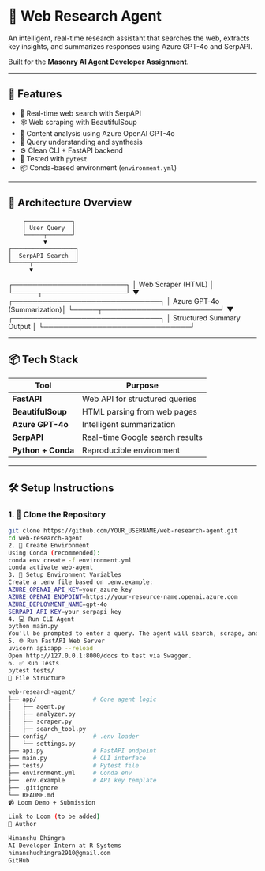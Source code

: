 # 🧠 Web Research Agent

An intelligent, real-time research assistant that searches the web, extracts key insights, and summarizes responses using Azure GPT-4o and SerpAPI.

Built for the **Masonry AI Agent Developer Assignment**.

---

## 🚀 Features

- 🔎 Real-time web search with SerpAPI
- 🕸️ Web scraping with BeautifulSoup
- 🤖 Content analysis using Azure OpenAI GPT-4o
- 🧠 Query understanding and synthesis
- ⚙️ Clean CLI + FastAPI backend
- 🧪 Tested with `pytest`
- 📦 Conda-based environment (`environment.yml`)

---

## 🧠 Architecture Overview

        ┌─────────────┐
        │ User Query  │
        └─────┬───────┘
              ▼
    ┌──────────────────┐
    │  SerpAPI Search  │
    └─────┬────────────┘
          ▼
┌───────────────────────┐
│  Web Scraper (HTML)   │
└─────┬─────────────────┘
      ▼
┌──────────────────────────────┐
│ Azure GPT-4o (Summarization)│
└─────┬────────────────────────┘
      ▼
┌──────────────────────────────┐
│  Structured Summary Output   │
└──────────────────────────────┘

---

## 📦 Tech Stack

| Tool      | Purpose                             |
|-----------|-------------------------------------|
| **FastAPI**  | Web API for structured queries     |
| **BeautifulSoup** | HTML parsing from web pages     |
| **Azure GPT-4o** | Intelligent summarization       |
| **SerpAPI**     | Real-time Google search results |
| **Python + Conda** | Reproducible environment        |

---

## 🛠️ Setup Instructions

### 1. 🔧 Clone the Repository

```bash
git clone https://github.com/YOUR_USERNAME/web-research-agent.git
cd web-research-agent
2. 🧪 Create Environment
Using Conda (recommended):
conda env create -f environment.yml
conda activate web-agent
3. 🔐 Setup Environment Variables
Create a .env file based on .env.example:
AZURE_OPENAI_API_KEY=your_azure_key
AZURE_OPENAI_ENDPOINT=https://your-resource-name.openai.azure.com
AZURE_DEPLOYMENT_NAME=gpt-4o
SERPAPI_API_KEY=your_serpapi_key
4. 💻 Run CLI Agent
python main.py
You’ll be prompted to enter a query. The agent will search, scrape, and summarize.
5. 🌐 Run FastAPI Web Server
uvicorn api:app --reload
Open http://127.0.0.1:8000/docs to test via Swagger.
6. ✅ Run Tests
pytest tests/
📁 File Structure

web-research-agent/
├── app/                # Core agent logic
│   ├── agent.py
│   ├── analyzer.py
│   ├── scraper.py
│   ├── search_tool.py
├── config/             # .env loader
│   └── settings.py
├── api.py              # FastAPI endpoint
├── main.py             # CLI interface
├── tests/              # Pytest file
├── environment.yml     # Conda env
├── .env.example        # API key template
├── .gitignore
└── README.md
📹 Loom Demo + Submission

Link to Loom (to be added)
🤝 Author

Himanshu Dhingra
AI Developer Intern at R Systems
himanshudhingra2910@gmail.com
GitHub
